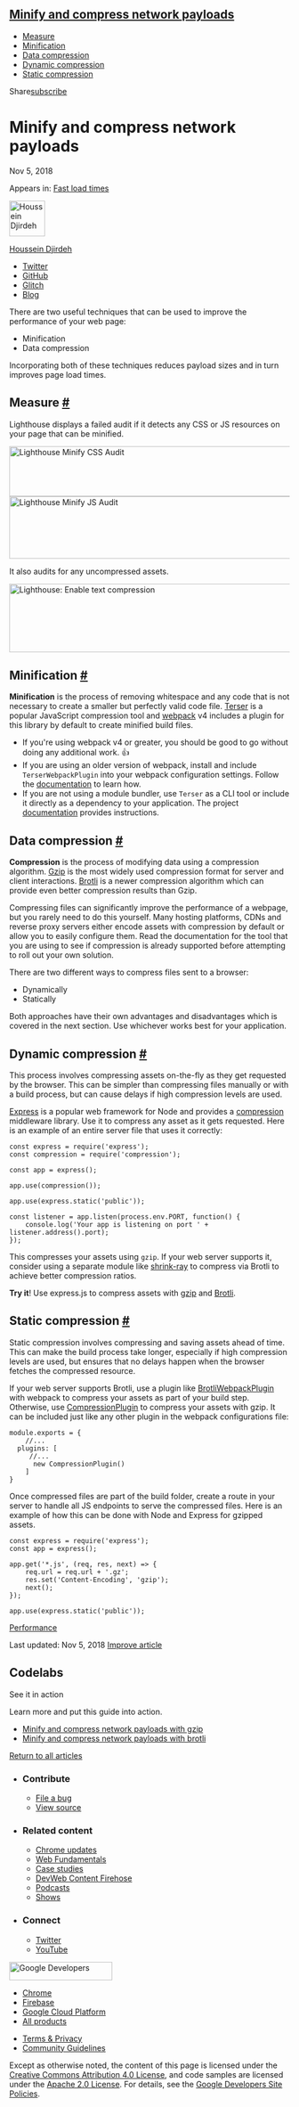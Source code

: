 ## <a href="#minify-and-compress-network-payloads" class="w-toc__header--link">Minify and compress network payloads</a>

- [Measure](#measure)
- [Minification](#minification)
- [Data compression](#data-compression)
- [Dynamic compression](#dynamic-compression)
- [Static compression](#static-compression)

Share<a href="/newsletter/" class="gc-analytics-event w-actions__fab w-actions__fab--subscribe"><span>subscribe</span></a>

# Minify and compress network payloads

Nov 5, 2018

<span class="w-post-signpost__title">Appears in:</span> <a href="/fast" class="w-post-signpost__link">Fast load times</a>

[<img src="https://web-dev.imgix.net/image/admin/BibySYHD7JweNcHZCCOe.jpg?auto=format&amp;fit=crop&amp;h=64&amp;w=64" alt="Houssein Djirdeh" class="w-author__image" sizes="(min-width: 64px) 64px, calc(100vw - 48px)" srcset="https://web-dev.imgix.net/image/admin/BibySYHD7JweNcHZCCOe.jpg?fit=crop&amp;h=64&amp;w=64&amp;auto=format&amp;dpr=1&amp;q=75, https://web-dev.imgix.net/image/admin/BibySYHD7JweNcHZCCOe.jpg?fit=crop&amp;h=64&amp;w=64&amp;auto=format&amp;dpr=2&amp;q=50 2x, https://web-dev.imgix.net/image/admin/BibySYHD7JweNcHZCCOe.jpg?fit=crop&amp;h=64&amp;w=64&amp;auto=format&amp;dpr=3&amp;q=35 3x, https://web-dev.imgix.net/image/admin/BibySYHD7JweNcHZCCOe.jpg?fit=crop&amp;h=64&amp;w=64&amp;auto=format&amp;dpr=4&amp;q=23 4x, https://web-dev.imgix.net/image/admin/BibySYHD7JweNcHZCCOe.jpg?fit=crop&amp;h=64&amp;w=64&amp;auto=format&amp;dpr=5&amp;q=20 5x" width="64" height="64" />](/authors/houssein/)

<a href="/authors/houssein/" class="w-author__name-link">Houssein Djirdeh</a>

- <a href="https://twitter.com/hdjirdeh" class="w-author__link">Twitter</a>
- <a href="https://github.com/housseindjirdeh" class="w-author__link">GitHub</a>
- <a href="https://glitch.com/@housseindjirdeh" class="w-author__link">Glitch</a>
- <a href="https://houssein.me/" class="w-author__link">Blog</a>

There are two useful techniques that can be used to improve the performance of your web page:

- Minification
- Data compression

Incorporating both of these techniques reduces payload sizes and in turn improves page load times.

## Measure <a href="#measure" class="w-headline-link">#</a>

Lighthouse displays a failed audit if it detects any CSS or JS resources on your page that can be minified.

<img src="https://web-dev.imgix.net/image/admin/ZT9ESeCStegt0SklYbni.png?auto=format" alt="Lighthouse Minify CSS Audit" class="w-screenshot" sizes="(min-width: 800px) 800px, calc(100vw - 48px)" srcset="https://web-dev.imgix.net/image/admin/ZT9ESeCStegt0SklYbni.png?auto=format&amp;w=200 200w, https://web-dev.imgix.net/image/admin/ZT9ESeCStegt0SklYbni.png?auto=format&amp;w=228 228w, https://web-dev.imgix.net/image/admin/ZT9ESeCStegt0SklYbni.png?auto=format&amp;w=260 260w, https://web-dev.imgix.net/image/admin/ZT9ESeCStegt0SklYbni.png?auto=format&amp;w=296 296w, https://web-dev.imgix.net/image/admin/ZT9ESeCStegt0SklYbni.png?auto=format&amp;w=338 338w, https://web-dev.imgix.net/image/admin/ZT9ESeCStegt0SklYbni.png?auto=format&amp;w=385 385w, https://web-dev.imgix.net/image/admin/ZT9ESeCStegt0SklYbni.png?auto=format&amp;w=439 439w, https://web-dev.imgix.net/image/admin/ZT9ESeCStegt0SklYbni.png?auto=format&amp;w=500 500w, https://web-dev.imgix.net/image/admin/ZT9ESeCStegt0SklYbni.png?auto=format&amp;w=571 571w, https://web-dev.imgix.net/image/admin/ZT9ESeCStegt0SklYbni.png?auto=format&amp;w=650 650w, https://web-dev.imgix.net/image/admin/ZT9ESeCStegt0SklYbni.png?auto=format&amp;w=741 741w, https://web-dev.imgix.net/image/admin/ZT9ESeCStegt0SklYbni.png?auto=format&amp;w=845 845w, https://web-dev.imgix.net/image/admin/ZT9ESeCStegt0SklYbni.png?auto=format&amp;w=964 964w, https://web-dev.imgix.net/image/admin/ZT9ESeCStegt0SklYbni.png?auto=format&amp;w=1098 1098w, https://web-dev.imgix.net/image/admin/ZT9ESeCStegt0SklYbni.png?auto=format&amp;w=1252 1252w, https://web-dev.imgix.net/image/admin/ZT9ESeCStegt0SklYbni.png?auto=format&amp;w=1428 1428w, https://web-dev.imgix.net/image/admin/ZT9ESeCStegt0SklYbni.png?auto=format&amp;w=1600 1600w" width="800" height="90" /> <img src="https://web-dev.imgix.net/image/admin/vDaAnUSvQxmGcoasQj1k.png?auto=format" alt="Lighthouse Minify JS Audit" class="w-screenshot" sizes="(min-width: 800px) 800px, calc(100vw - 48px)" srcset="https://web-dev.imgix.net/image/admin/vDaAnUSvQxmGcoasQj1k.png?auto=format&amp;w=200 200w, https://web-dev.imgix.net/image/admin/vDaAnUSvQxmGcoasQj1k.png?auto=format&amp;w=228 228w, https://web-dev.imgix.net/image/admin/vDaAnUSvQxmGcoasQj1k.png?auto=format&amp;w=260 260w, https://web-dev.imgix.net/image/admin/vDaAnUSvQxmGcoasQj1k.png?auto=format&amp;w=296 296w, https://web-dev.imgix.net/image/admin/vDaAnUSvQxmGcoasQj1k.png?auto=format&amp;w=338 338w, https://web-dev.imgix.net/image/admin/vDaAnUSvQxmGcoasQj1k.png?auto=format&amp;w=385 385w, https://web-dev.imgix.net/image/admin/vDaAnUSvQxmGcoasQj1k.png?auto=format&amp;w=439 439w, https://web-dev.imgix.net/image/admin/vDaAnUSvQxmGcoasQj1k.png?auto=format&amp;w=500 500w, https://web-dev.imgix.net/image/admin/vDaAnUSvQxmGcoasQj1k.png?auto=format&amp;w=571 571w, https://web-dev.imgix.net/image/admin/vDaAnUSvQxmGcoasQj1k.png?auto=format&amp;w=650 650w, https://web-dev.imgix.net/image/admin/vDaAnUSvQxmGcoasQj1k.png?auto=format&amp;w=741 741w, https://web-dev.imgix.net/image/admin/vDaAnUSvQxmGcoasQj1k.png?auto=format&amp;w=845 845w, https://web-dev.imgix.net/image/admin/vDaAnUSvQxmGcoasQj1k.png?auto=format&amp;w=964 964w, https://web-dev.imgix.net/image/admin/vDaAnUSvQxmGcoasQj1k.png?auto=format&amp;w=1098 1098w, https://web-dev.imgix.net/image/admin/vDaAnUSvQxmGcoasQj1k.png?auto=format&amp;w=1252 1252w, https://web-dev.imgix.net/image/admin/vDaAnUSvQxmGcoasQj1k.png?auto=format&amp;w=1428 1428w, https://web-dev.imgix.net/image/admin/vDaAnUSvQxmGcoasQj1k.png?auto=format&amp;w=1600 1600w" width="800" height="112" />

It also audits for any uncompressed assets.

<img src="https://web-dev.imgix.net/image/admin/xfqzdLuu3w3lanxo5Ggc.png?auto=format" alt="Lighthouse: Enable text compression" class="w-screenshot" sizes="(min-width: 800px) 800px, calc(100vw - 48px)" srcset="https://web-dev.imgix.net/image/admin/xfqzdLuu3w3lanxo5Ggc.png?auto=format&amp;w=200 200w, https://web-dev.imgix.net/image/admin/xfqzdLuu3w3lanxo5Ggc.png?auto=format&amp;w=228 228w, https://web-dev.imgix.net/image/admin/xfqzdLuu3w3lanxo5Ggc.png?auto=format&amp;w=260 260w, https://web-dev.imgix.net/image/admin/xfqzdLuu3w3lanxo5Ggc.png?auto=format&amp;w=296 296w, https://web-dev.imgix.net/image/admin/xfqzdLuu3w3lanxo5Ggc.png?auto=format&amp;w=338 338w, https://web-dev.imgix.net/image/admin/xfqzdLuu3w3lanxo5Ggc.png?auto=format&amp;w=385 385w, https://web-dev.imgix.net/image/admin/xfqzdLuu3w3lanxo5Ggc.png?auto=format&amp;w=439 439w, https://web-dev.imgix.net/image/admin/xfqzdLuu3w3lanxo5Ggc.png?auto=format&amp;w=500 500w, https://web-dev.imgix.net/image/admin/xfqzdLuu3w3lanxo5Ggc.png?auto=format&amp;w=571 571w, https://web-dev.imgix.net/image/admin/xfqzdLuu3w3lanxo5Ggc.png?auto=format&amp;w=650 650w, https://web-dev.imgix.net/image/admin/xfqzdLuu3w3lanxo5Ggc.png?auto=format&amp;w=741 741w, https://web-dev.imgix.net/image/admin/xfqzdLuu3w3lanxo5Ggc.png?auto=format&amp;w=845 845w, https://web-dev.imgix.net/image/admin/xfqzdLuu3w3lanxo5Ggc.png?auto=format&amp;w=964 964w, https://web-dev.imgix.net/image/admin/xfqzdLuu3w3lanxo5Ggc.png?auto=format&amp;w=1098 1098w, https://web-dev.imgix.net/image/admin/xfqzdLuu3w3lanxo5Ggc.png?auto=format&amp;w=1252 1252w, https://web-dev.imgix.net/image/admin/xfqzdLuu3w3lanxo5Ggc.png?auto=format&amp;w=1428 1428w, https://web-dev.imgix.net/image/admin/xfqzdLuu3w3lanxo5Ggc.png?auto=format&amp;w=1600 1600w" width="800" height="123" />

## Minification <a href="#minification" class="w-headline-link">#</a>

**Minification** is the process of removing whitespace and any code that is not necessary to create a smaller but perfectly valid code file. [Terser](https://github.com/terser-js/terser) is a popular JavaScript compression tool and [webpack](https://webpack.js.org/) v4 includes a plugin for this library by default to create minified build files.

- If you're using webpack v4 or greater, you should be good to go without doing any additional work. 👍
- If you are using an older version of webpack, install and include `TerserWebpackPlugin` into your webpack configuration settings. Follow the [documentation](https://webpack.js.org/plugins/terser-webpack-plugin/) to learn how.
- If you are not using a module bundler, use `Terser` as a CLI tool or include it directly as a dependency to your application. The project [documentation](https://github.com/terser-js/terser) provides instructions.

## Data compression <a href="#data-compression" class="w-headline-link">#</a>

**Compression** is the process of modifying data using a compression algorithm. [Gzip](https://www.youtube.com/watch?v=whGwm0Lky2s&feature=youtu.be&t=14m11s) is the most widely used compression format for server and client interactions. [Brotli](https://opensource.googleblog.com/2015/09/introducing-brotli-new-compression.html) is a newer compression algorithm which can provide even better compression results than Gzip.

Compressing files can significantly improve the performance of a webpage, but you rarely need to do this yourself. Many hosting platforms, CDNs and reverse proxy servers either encode assets with compression by default or allow you to easily configure them. Read the documentation for the tool that you are using to see if compression is already supported before attempting to roll out your own solution.

There are two different ways to compress files sent to a browser:

- Dynamically
- Statically

Both approaches have their own advantages and disadvantages which is covered in the next section. Use whichever works best for your application.

## Dynamic compression <a href="#dynamic-compression" class="w-headline-link">#</a>

This process involves compressing assets on-the-fly as they get requested by the browser. This can be simpler than compressing files manually or with a build process, but can cause delays if high compression levels are used.

[Express](https://expressjs.com/) is a popular web framework for Node and provides a [compression](https://github.com/expressjs/compression) middleware library. Use it to compress any asset as it gets requested. Here is an example of an entire server file that uses it correctly:

    const express = require('express');
    const compression = require('compression');

    const app = express();

    app.use(compression());

    app.use(express.static('public'));

    const listener = app.listen(process.env.PORT, function() {
        console.log('Your app is listening on port ' + listener.address().port);
    });

This compresses your assets using `gzip`. If your web server supports it, consider using a separate module like [shrink-ray](https://github.com/aickin/shrink-ray#readme) to compress via Brotli to achieve better compression ratios.

**Try it**! Use express.js to compress assets with [gzip](/codelab-text-compression) and [Brotli](/codelab-text-compression-brotli).

## Static compression <a href="#static-compression" class="w-headline-link">#</a>

Static compression involves compressing and saving assets ahead of time. This can make the build process take longer, especially if high compression levels are used, but ensures that no delays happen when the browser fetches the compressed resource.

If your web server supports Brotli, use a plugin like [BrotliWebpackPlugin](https://github.com/mynameiswhm/brotli-webpack-plugin) with webpack to compress your assets as part of your build step. Otherwise, use [CompressionPlugin](https://github.com/webpack-contrib/compression-webpack-plugin) to compress your assets with gzip. It can be included just like any other plugin in the webpack configurations file:

    module.exports = {
        //...
      plugins: [
         //...
          new CompressionPlugin()
        ]
    }

Once compressed files are part of the build folder, create a route in your server to handle all JS endpoints to serve the compressed files. Here is an example of how this can be done with Node and Express for gzipped assets.

    const express = require('express');
    const app = express();

    app.get('*.js', (req, res, next) => {
        req.url = req.url + '.gz';
        res.set('Content-Encoding', 'gzip');
        next();
    });

    app.use(express.static('public'));

<a href="/tags/performance/" class="w-chip">Performance</a>

<span class="w-mr--sm">Last updated: Nov 5, 2018 </span>[Improve article](https://github.com/GoogleChrome/web.dev/blob/master/src/site/content/en/fast/reduce-network-payloads-using-text-compression/index.md)

## Codelabs

See it in action

Learn more and put this guide into action.

- <a href="/codelab-text-compression/" class="w-callout__link w-callout__link--codelab">Minify and compress network payloads with gzip</a>
- <a href="/codelab-text-compression-brotli/" class="w-callout__link w-callout__link--codelab">Minify and compress network payloads with brotli</a>

<a href="/fast" class="gc-analytics-event w-article-navigation__link w-article-navigation__link--back w-article-navigation__link--single">Return to all articles</a>

- ### Contribute

  - <a href="https://github.com/GoogleChrome/web.dev/issues/new?assignees=&amp;labels=bug&amp;template=bug_report.md&amp;title=" class="w-footer__linkbox-link">File a bug</a>
  - <a href="https://github.com/googlechrome/web.dev" class="w-footer__linkbox-link">View source</a>

- ### Related content

  - <a href="https://blog.chromium.org/" class="w-footer__linkbox-link">Chrome updates</a>
  - <a href="https://developers.google.com/web/" class="w-footer__linkbox-link">Web Fundamentals</a>
  - <a href="https://developers.google.com/web/showcase/" class="w-footer__linkbox-link">Case studies</a>
  - <a href="https://devwebfeed.appspot.com/" class="w-footer__linkbox-link">DevWeb Content Firehose</a>
  - <a href="/podcasts/" class="w-footer__linkbox-link">Podcasts</a>
  - <a href="/shows/" class="w-footer__linkbox-link">Shows</a>

- ### Connect

  - <a href="https://www.twitter.com/ChromiumDev" class="w-footer__linkbox-link">Twitter</a>
  - <a href="https://www.youtube.com/user/ChromeDevelopers" class="w-footer__linkbox-link">YouTube</a>

<a href="https://developers.google.com/" class="w-footer__utility-logo-link"><img src="/images/lockup-color.png" alt="Google Developers" class="w-footer__utility-logo" width="185" height="33" /></a>

- <a href="https://developer.chrome.com/" class="w-footer__utility-link">Chrome</a>
- <a href="https://firebase.google.com/" class="w-footer__utility-link">Firebase</a>
- <a href="https://cloud.google.com/" class="w-footer__utility-link">Google Cloud Platform</a>
- <a href="https://developers.google.com/products" class="w-footer__utility-link">All products</a>

<!-- -->

- <a href="https://policies.google.com/" class="w-footer__utility-link">Terms &amp; Privacy</a>
- <a href="/community-guidelines/" class="w-footer__utility-link">Community Guidelines</a>

Except as otherwise noted, the content of this page is licensed under the [Creative Commons Attribution 4.0 License](https://creativecommons.org/licenses/by/4.0/), and code samples are licensed under the [Apache 2.0 License](https://www.apache.org/licenses/LICENSE-2.0). For details, see the [Google Developers Site Policies](https://developers.google.com/terms/site-policies).
